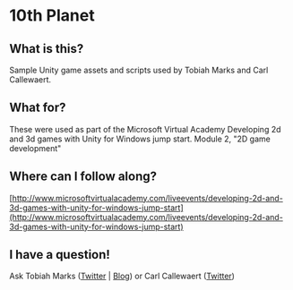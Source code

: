 # 10th Planet #

## What is this? ##
Sample Unity game assets and scripts used by Tobiah Marks and Carl Callewaert.

## What for? ##
These were used as part of the Microsoft Virtual Academy Developing 2d and 3d games with Unity for Windows jump start. Module 2, "2D game development"

## Where can I follow along? ##
[http://www.microsoftvirtualacademy.com/liveevents/developing-2d-and-3d-games-with-unity-for-windows-jump-start](http://www.microsoftvirtualacademy.com/liveevents/developing-2d-and-3d-games-with-unity-for-windows-jump-start)

## I have a question! ##
Ask Tobiah Marks ([Twitter](https://twitter.com/TobiahMarks "Tobiah Twitter") | [Blog](http://www.tobiahmarks.com/ "Tobiah Blog")) or Carl Callewaert ([Twitter](https://twitter.com/CarlUnity "Carl Twitter"))
